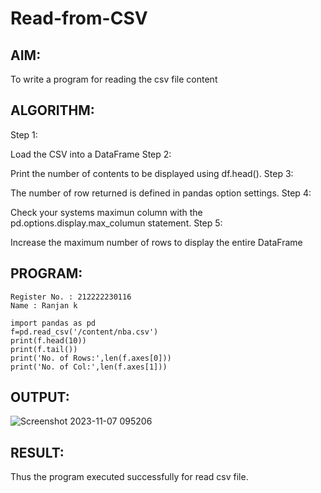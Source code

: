 # Read-from-CSV

## AIM:
To write a program for reading the csv file content
## ALGORITHM:
Step 1:

Load the CSV into a DataFrame
Step 2:

Print the number of contents to be displayed using df.head().
Step 3:

The number of row returned is defined in pandas option settings.
Step 4:

Check your systems maximun column with the pd.options.display.max_columun statement.
Step 5:

Increase the maximum number of rows to display the entire DataFrame

## PROGRAM:
```
Register No. : 212222230116
Name : Ranjan k
```
```
import pandas as pd
f=pd.read_csv('/content/nba.csv')
print(f.head(10))
print(f.tail())
print('No. of Rows:',len(f.axes[0]))
print('No. of Col:',len(f.axes[1]))
```
## OUTPUT:
![Screenshot 2023-11-07 095206](https://github.com/Ranjanranjan/Read-from-CSV/assets/130027697/99f45c62-4ed6-4307-b290-955164a9aa22)



## RESULT:
Thus the program executed successfully for read csv file.

